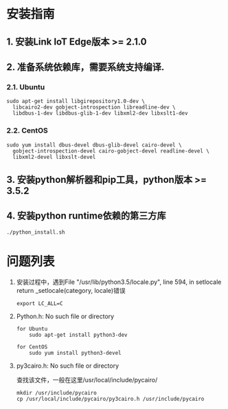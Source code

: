 # 安装指南



## 1. 安装Link IoT Edge版本 >= 2.1.0

## 2. 准备系统依赖库，需要系统支持编译.
### 2.1. Ubuntu 

```
sudo apt-get install libgirepository1.0-dev \
  libcairo2-dev gobject-introspection libreadline-dev \
  libdbus-1-dev libdbus-glib-1-dev libxml2-dev libxslt1-dev

```
### 2.2. CentOS 
```
sudo yum install dbus-devel dbus-glib-devel cairo-devel \
  gobject-introspection-devel cairo-gobject-devel readline-devel \
  libxml2-devel libxslt-devel
```

## 3. 安装python解析器和pip工具，python版本 >= 3.5.2

## 4. 安装python runtime依赖的第三方库
```
./python_install.sh
```

# 问题列表

1. 安装过程中，遇到File "/usr/lib/python3.5/locale.py", line 594, in setlocale
    return _setlocale(category, locale)错误

	```
	export LC_ALL=C
	```

2. Python.h: No such file or directory 

	```
	for Ubuntu
		sudo apt-get install python3-dev
		
	for CentOS
		sudo yum install python3-devel
	```

3. py3cairo.h: No such file or directory

	查找该文件，一般在这里/usr/local/include/pycairo/
	
	```
	mkdir /usr/include/pycairo
	cp /usr/local/include/pycairo/py3cairo.h /usr/include/pycairo
	```
  